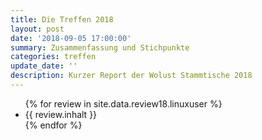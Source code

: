 ```yaml
---
title: Die Treffen 2018
layout: post
date: '2018-09-05 17:00:00'
summary: Zusammenfassung und Stichpunkte
categories: treffen
update_date: ''
description: Kurzer Report der Wolust Stammtische 2018 
---
```

<ul>
 {% for review  in site.data.review18.linuxuser %}
    <li>  {{ review.inhalt }} </li>
 {% endfor %}
</ul>
